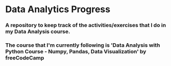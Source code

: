 # Data Analytics Progress
### A repository to keep track of the activities/exercises that I do in my Data Analysis course. 
### The course that I'm currently following is 'Data Analysis with Python Course - Numpy, Pandas, Data Visualization' by freeCodeCamp
